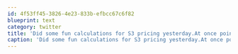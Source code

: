 ```yaml
---
id: 4f53ff45-3826-4e23-833b-efbcc67c6f82
blueprint: text
category: twitter
title: 'Did some fun calculations for S3 pricing yesterday.At once point the price sheet was over $1,000,000/month'
caption: 'Did some fun calculations for S3 pricing yesterday.At once point the price sheet was over $1,000,000/month'
---
```

